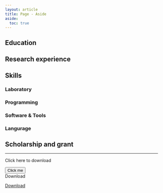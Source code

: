 ```yaml
---
layout: article
title: Page - Aside
aside:
  toc: true
---
```


## Education

## Research experience

## Skills

### Laboratory

### Programming

### Software & Tools

### Langurage

## Scholarship and grant





<!--more-->

---
Click here to download 

<i href="https://www.stackoverflow.com/" class="fas fa-download"></i>

<a href="https://www.stackoverflow.com/">
  <button>Click me</button>
</a>

<div class="button button--success button--rounded button--lg"><i class="fas fa-download"></i> Download</div>

<a class="button button--success button--rounded button--lg" href="#"><i class="fas fa-download"></i> Download</a>

